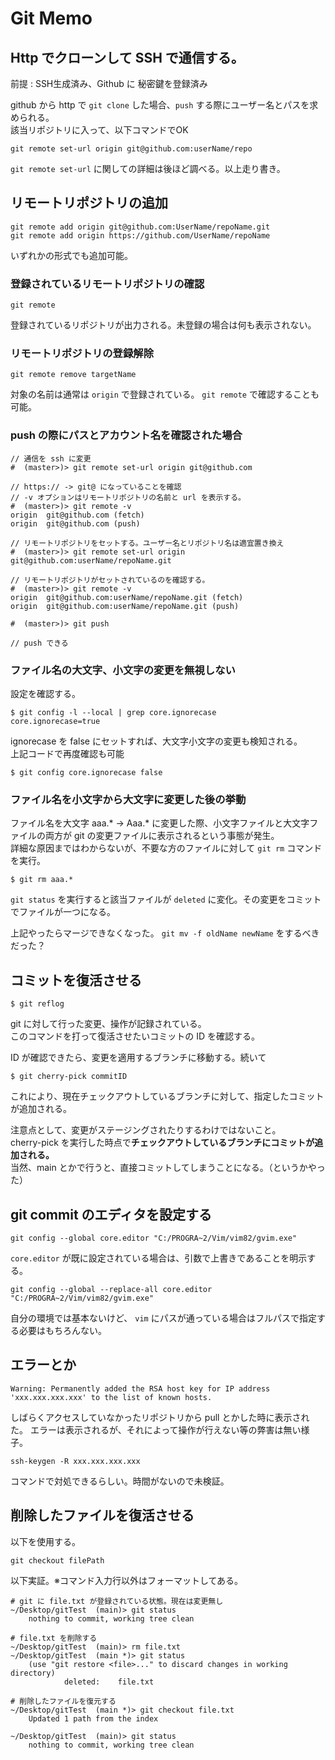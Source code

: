 # Git Memo

## Http でクローンして SSH で通信する。

前提 : SSH生成済み、Github に 秘密鍵を登録済み

github から http で `git clone` した場合、`push` する際にユーザー名とパスを求められる。  
該当リポジトリに入って、以下コマンドでOK

 	git remote set-url origin git@github.com:userName/repo

`git remote set-url` に関しての詳細は後ほど調べる。以上走り書き。

## リモートリポジトリの追加

	git remote add origin git@github.com:UserName/repoName.git
	git remote add origin https://github.com/UserName/repoName
	
いずれかの形式でも追加可能。

### 登録されているリモートリポジトリの確認

	git remote
	
登録されているリポジトリが出力される。未登録の場合は何も表示されない。

### リモートリポジトリの登録解除

	git remote remove targetName

対象の名前は通常は `origin` で登録されている。 `git remote` で確認することも可能。	


### push の際にパスとアカウント名を確認された場合

	// 通信を ssh に変更
	#  (master>)> git remote set-url origin git@github.com

	// https:// -> git@ になっていることを確認
	// -v オプションはリモートリポジトリの名前と url を表示する。
	#  (master>)> git remote -v
	origin  git@github.com (fetch)
	origin  git@github.com (push)

	// リモートリポジトリをセットする。ユーザー名とリポジトリ名は適宜置き換え
	#  (master>)> git remote set-url origin git@github.com:userName/repoName.git

	// リモートリポジトリがセットされているのを確認する。
	#  (master>)> git remote -v
	origin  git@github.com:userName/repoName.git (fetch)
	origin  git@github.com:userName/repoName.git (push)

	#  (master>)> git push

	// push できる
	
### ファイル名の大文字、小文字の変更を無視しない

設定を確認する。

	$ git config -l --local | grep core.ignorecase
	core.ignorecase=true
	
ignorecase を false にセットすれば、大文字小文字の変更も検知される。  
上記コードで再度確認も可能

	$ git config core.ignorecase false
	
### ファイル名を小文字から大文字に変更した後の挙動

ファイル名を大文字 aaa.* -> Aaa.* に変更した際、小文字ファイルと大文字ファイルの両方が git の変更ファイルに表示されるという事態が発生。  
詳細な原因まではわからないが、不要な方のファイルに対して `git rm` コマンドを実行。

	$ git rm aaa.* 

`git status` を実行すると該当ファイルが `deleted` に変化。その変更をコミットでファイルが一つになる。

上記やったらマージできなくなった。 `git mv -f oldName newName` をするべきだった？

## コミットを復活させる

	$ git reflog

git に対して行った変更、操作が記録されている。   
このコマンドを打って復活させたいコミットの ID を確認する。

ID が確認できたら、変更を適用するブランチに移動する。続いて

	$ git cherry-pick commitID

これにより、現在チェックアウトしているブランチに対して、指定したコミットが追加される。

注意点として、変更がステージングされたりするわけではないこと。  
cherry-pick を実行した時点で**チェックアウトしているブランチにコミットが追加される。**  
当然、main とかで行うと、直接コミットしてしまうことになる。（というかやった）

## git commit のエディタを設定する

`git config --global core.editor "C:/PROGRA~2/Vim/vim82/gvim.exe"`

`core.editor` が既に設定されている場合は、引数で上書きであることを明示する。

`git config --global --replace-all core.editor "C:/PROGRA~2/Vim/vim82/gvim.exe"`

自分の環境では基本ないけど、 `vim` にパスが通っている場合はフルパスで指定する必要はもちろんない。

## エラーとか

	Warning: Permanently added the RSA host key for IP address 'xxx.xxx.xxx.xxx' to the list of known hosts.

しばらくアクセスしていなかったリポジトリから pull とかした時に表示された。
エラーは表示されるが、それによって操作が行えない等の弊害は無い様子。

	ssh-keygen -R xxx.xxx.xxx.xxx

コマンドで対処できるらしい。時間がないので未検証。

## 削除したファイルを復活させる

以下を使用する。

	git checkout filePath

以下実証。※コマンド入力行以外はフォーマットしてある。

	# git に file.txt が登録されている状態。現在は変更無し
	~/Desktop/gitTest  (main)> git status
		nothing to commit, working tree clean

	# file.txt を削除する
	~/Desktop/gitTest  (main)> rm file.txt
	~/Desktop/gitTest  (main *)> git status
		(use "git restore <file>..." to discard changes in working directory)
				deleted:    file.txt

	# 削除したファイルを復元する
	~/Desktop/gitTest  (main *)> git checkout file.txt
		Updated 1 path from the index

	~/Desktop/gitTest  (main)> git status
		nothing to commit, working tree clean
